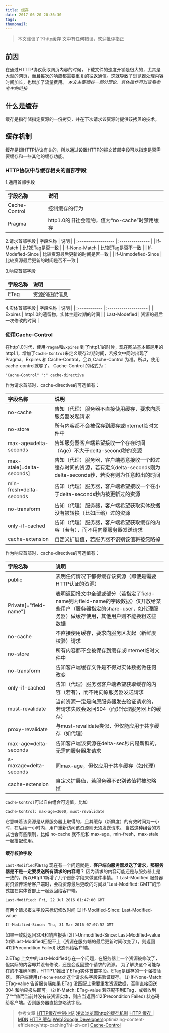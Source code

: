 ```yaml
---
title: 缓存
date: 2017-06-20 20:36:30
tags:
thumbnail:
---
```

>本文浅谈了下http缓存
>文中有任何错误，欢迎批评指正

## 前因

  在通过HTTTP协议获取网页内容的时候，下载文件的速度开销是很大的，尤其是大型的网页，而且每次的响应都需要重复的往返通信。这就导致了浏览器处理内容时间加长，也增加了流量费用。
  *本文主要摘抄一部分理论，具体操作可以查看参考中的链接*

## 什么是缓存
  缓存是指存储指定资源的一份拷贝，并在下次请求该资源时提供该拷贝的技术。

## 缓存机制
  缓存是跟HTTP协议有关的，所以通过设置HTTP的报文首部字段可以指定是否需要缓存和一些其他的缓存功能。

### HTTP协议中与缓存相关的首部字段

1.通用首部字段

| 字段名称          | 说明                              |
| :------------ | :------------------------------ |
| Cache-Control | 控制缓存的行为                         |
| Pragma        | http1.0的旧社会遗物，值为“no-cache”时禁用缓存 |

2.请求首部字段
| 字段名称                | 说明               |
| :------------------ | :--------------- |
| If-Match            | 比较ETag是否一致       |
| If-None-Match       | 比较ETag是否不一致      |
| If-Modefied-Since   | 比较资源最后更新的时间是否一致  |
| If-Unmodefied-Since | 比较资源最后更新的时间是否不一致 |


3.响应首部字段

| 字段名称 | 说明      |
| :--- | :------ |
| ETag | 资源的匹配信息 |
4.实体首部字段
| 字段名称          | 说明                    |
| :------------ | :-------------------- |
| Expires       | http1.0的遗留物，实体主题过期的时间 |
| Last-Modefied | 资源的最后一次修改的时间          |

### 使用Cache-Control
  在http1.0时代，使用`Pragma`和`Expires`
  到了http1.1的时候，现在网站基本都是用的http1.1，增加了`Cache-Control`来定义缓存过期时间，若报文中同时出现了 Pragma、Expires 和 Cache-Control，会以 Cache-Control 为准。所以，使用cache-control就够了。
  Cache-Control 的格式为：
  ```
  "Cache-Control" ":" cache-directive
  ```
  作为请求首部时，cache-directive的可选值有：

| 字段名称                      | 说明                                       |
| :------------------------ | :--------------------------------------- |
| no-cache                  | 告知（代理）服务器不直接使用缓存，要求向原服务器发起请求             |
| no-store                  | 所有内容都不会被保存到缓存或Internet临时文件中              |
| max-age=delta-seconds     | 告知服务器客户端希望接收一个存在时间（Age）不大于delta-second秒的资源 |
| max-stale[=delta-seconds] | 告知（代理）服务器，客户端愿意接收一个超过缓存时间的资源，若有定义delta-seconds则为delta-seconds秒，若没有则为任意超出的时间 |
| min-fresh=delta-seconds   | 告知（代理）服务器，客户端希望接收一个在小于delta-seconds秒内被更新过的资源 |
| no-transform              | 告知（代理）服务器，客户端希望获取实体数据没有被转换（比如压缩）过的资源     |
| only-if-cached            | 告知（代理）服务器，客户端希望获取缓存的内容（若有），而不用向原服务器发送请求  |
| cache-extension           | 自定义扩展值，若服务器不识别该值将被忽略掉                    |

作为响应首部时，cache-directive的可选值有：

| 字段名称                   | 说明                                       |
| :--------------------- | :--------------------------------------- |
| public                 | 表明任何情况下都得缓存该资源（即使是需要HTTP认证的资源）           |
| Private[="field-name"] | 表明返回报文中全部或部分（若指定了field-name则为field-name的字段数据）仅开放给某些用户（服务器指定的share-user，如代理服务器）做缓存使用，其他用户则不能换粗这些数据 |
| no-cache               | 不直接使用缓存，要求向服务区发起（新鲜度校验）请求                |
| no-store               | 所有内容都不会被保存到缓存或Internet临时文件中              |
| no-transform           | 告知客户端缓存文件是不得对实体数据做任何改变                   |
| only-if-cached         | 告知（代理）服务器客户端希望获取缓存的内容（若有），而不用向原服务器发送请求   |
| must-revalidate        | 当前资源一定是向原服务器发去验证请求的，若请求失败会返回504（而非代理服务器上的缓存） |
| proxy-revalidate       | 与must-revalidate类似，但仅能应用于共享缓存（如代理）       |
| max-age=delta-seconds  | 告知客户端该资源在delta-sec秒内是新鲜的，无需向服务器发请求       |
| s-maxage=delta-seconds | 同max-age，但仅应用于共享缓存（如代理）                  |
| cache-extension        | 自定义扩展值，若服务器不识别该值将被忽略掉                    |

`Cache-Control`可以自由组合可选值，比如
```
Cache-Control: max-age=3600, must-revalidate
```
它意味着该资源是从原服务器上取得的，且其缓存（新鲜度）的有效时间为一小时，在后续一小时内，用户重新访问该资源则无须发送请求。 当然这种组合的方式也会有些限制，比如 no-cache 就不能和 max-age、min-fresh、max-stale 一起搭配使用。

#### 缓存校验字段
  `Last-Modified`和`ETag`
  现在有一个问题就是，**客户端向服务器发送了请求，那服务器是不是一定要发送所有请求的内容呢？**
  因为请求的内容可能还是与服务器上是一致的，所以Http1.1新增了几个首部字段来做这件事情。
1.Last-Modified
  服务器将资源传递给客户端时，会将资源最后更改的时间以“Last-Modified: GMT”的形式加在实体首部上一起返回给客户端。
  ```
  Last-Modified: Fri, 22 Jul 2016 01:47:00 GMT
  ```
  有两个请求报文字段来标记修改时间
  ⑴ If-Modified-Since: Last-Modified-value
  ```
  If-Modified-Since: Thu, 31 Mar 2016 07:07:52 GMT
  ```
  如果一致就返回304和响应报头
  ⑵ If-Unmodified-Since: Last-Modified-value
 如果Last-Modified匹配不上（资源在服务端的最后更新时间改变了），则返回412(Precondition Failed) 状态码给客户端。

2.ETag
  上文中的Last-Modified存在一个问题，在服务器上一个资源被修改了，但实际的内容却并没有修改，还是会返回整个请求的资源。
  为了解决这个可能存在的不准确问题，HTTP1.1推出了ETag实体首部字段。ETag是缓存的一个强校验器。
  客户端使用`If-None-Match`这个请求头字段来验证缓存。
  ⑴ If-None-Match: ETag-value
  告诉服务端如果 ETag 没匹配上需要重发资源数据，否则直接回送304 和响应报头即可。
  ⑵ If-Match: ETag-value
  若匹配不到ETag，或者收到了“*”值而当前并没有该资源实体，则应当返回412(Precondition Failed) 状态码给客户端。否则服务器直接忽略该字段。


  >参考文章
  >[HTTP缓存控制小结](http://imweb.io/topic/5795dcb6fb312541492eda8c)
  >[浅谈浏览器http的缓存机制](http://www.cnblogs.com/vajoy/p/5341664.html)
  >[HTTP 缓存 | MDN](https://developer.mozilla.org/zh-CN/docs/Web/HTTP/Caching_FAQ)
  >[HTTP 缓存|Web|Google Developers](https://developers.google.com/web/fundamentals/performance/)optimizing-content-efficiency/http-caching?hl=zh-cn]
  >[Cache-Control](https://developer.mozilla.org/zh-CN/docs/Web/HTTP/Headers/Cache-Control)